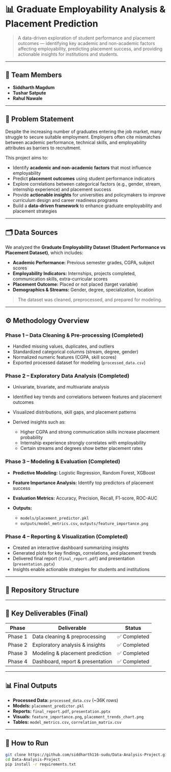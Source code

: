 # 📊 Graduate Employability Analysis & Placement Prediction

> A data-driven exploration of student performance and placement outcomes — identifying key academic and non-academic factors affecting employability, predicting placement success, and providing actionable insights for institutions and students.

---

## 👥 Team Members

* **Siddharth Magdum** 
* **Tushar Satpute** 
* **Rahul Nawale** 

---

## 🎯 Problem Statement

Despite the increasing number of graduates entering the job market, many struggle to secure suitable employment. Employers often cite mismatches between academic performance, technical skills, and employability attributes as barriers to recruitment. 

This project aims to:

* Identify **academic and non-academic factors** that most influence employability
* Predict **placement outcomes** using student performance indicators
* Explore correlations between categorical factors (e.g., gender, stream, internship experience) and placement success
* Provide **actionable insights** for universities and policymakers to improve curriculum design and career readiness programs
* Build a **data-driven framework** to enhance graduate employability and placement strategies

---

## 🗂️ Data Sources

We analyzed the **Graduate Employability Dataset (Student Performance vs Placement Dataset)**, which includes:

* **Academic Performance:** Previous semester grades, CGPA, subject scores
* **Employability Indicators:** Internships, projects completed, communication skills, extra-curricular scores
* **Placement Outcome:** Placed or not placed (target variable)
* **Demographics & Streams:** Gender, degree, specialization, location

> The dataset was cleaned, preprocessed, and prepared for modeling.

---

## ⚙️ Methodology Overview

### **Phase 1 – Data Cleaning & Pre-processing (Completed)**

* Handled missing values, duplicates, and outliers
* Standardized categorical columns (stream, degree, gender)
* Normalized numeric features (CGPA, skill scores)
* Exported processed dataset for modeling (`processed_data.csv`)

### **Phase 2 – Exploratory Data Analysis (Completed)**

* Univariate, bivariate, and multivariate analysis
* Identified key trends and correlations between features and placement outcomes
* Visualized distributions, skill gaps, and placement patterns
* Derived insights such as:

  * Higher CGPA and strong communication skills increase placement probability
  * Internship experience strongly correlates with employability
  * Certain streams and degrees show better placement rates

### **Phase 3 – Modeling & Evaluation (Completed)**

* **Predictive Modeling:** Logistic Regression, Random Forest, XGBoost
* **Feature Importance Analysis:** Identify top predictors of placement success
* **Evaluation Metrics:** Accuracy, Precision, Recall, F1-score, ROC-AUC
* **Outputs:**

  * `models/placement_predictor.pkl`
  * `outputs/model_metrics.csv`, `outputs/feature_importance.png`

### **Phase 4 – Reporting & Visualization (Completed)**

* Created an interactive dashboard summarizing insights
* Generated plots for key findings, correlations, and placement trends
* Delivered final report (`final_report.pdf`) and presentation (`presentation.pptx`)
* Insights enable actionable strategies for students and institutions

---

## 📁 Repository Structure





---

## 🧹 Key Deliverables (Final)

| Phase  | Deliverable                                       | Status      |
| ------ | ------------------------------------------------ | ----------- |
| Phase 1 | Data cleaning & preprocessing                     | ✅ Completed |
| Phase 2 | Exploratory analysis & insights                  | ✅ Completed |
| Phase 3 | Modeling & placement prediction                  | ✅ Completed |
| Phase 4 | Dashboard, report & presentation                 | ✅ Completed |

---

## 📊 Final Outputs

* **Processed Data:** `processed_data.csv` (~36K rows)
* **Models:** `placement_predictor.pkl`
* **Reports:** `final_report.pdf`, `presentation.pptx`
* **Visuals:** `feature_importance.png`, `placement_trends_chart.png`
* **Tables:** `model_metrics.csv`, `correlation_matrix.csv`

---

## 🚀 How to Run

```bash
git clone https://github.com/siddharth116-sudo/Data-Analysis-Project.git
cd Data-Analysis-Project
pip install -r requirements.txt
